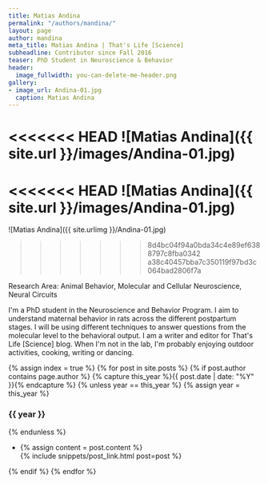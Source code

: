 ```yaml
---
title: Matias Andina
permalink: "/authors/mandina/"
layout: page
author: mandina
meta_title: Matias Andina | That's Life [Science]
subheadline: Contributor since Fall 2016
teaser: PhD Student in Neuroscience & Behavior
header:
  image_fullwidth: you-can-delete-me-header.png
gallery:
- image_url: Andina-01.jpg
  caption: Matias Andina
---
```


<<<<<<< HEAD
![Matias Andina]({{ site.url }}/images/Andina-01.jpg)
=======
<<<<<<< HEAD
![Matias Andina]({{ site.url }}/images/Andina-01.jpg)
=======
![Matias Andina]({{ site.urlimg }}/Andina-01.jpg)
>>>>>>> 8d4bc04f94a0bda34c4e89ef6388797c8fba0342
>>>>>>> a38c40457bba7c350119f97bd3c064bad2806f7a

Research Area: Animal Behavior, Molecular and Cellular Neuroscience, Neural Circuits

I'm a PhD student in the Neuroscience and Behavior Program. I aim to understand maternal behavior in rats across the different postpartum stages. I will be using different techniques to answer questions from the molecular level to the behavioral output. I am a writer and editor for That's Life [Science] blog. When I'm not in the lab, I'm probably enjoying outdoor activities, cooking, writing or dancing.

{% assign index = true %}
{% for post in site.posts %}
{% if post.author contains page.author %}
{% capture this_year %}{{ post.date | date: "%Y" }}{% endcapture %}
{% unless year == this_year %}
{% assign year = this_year %}
<h3>{{ year }}</h3>
{% endunless %}
<ul style="list-style-type:disc">
 <li> 
 {% assign content = post.content %} 
 <article>
 {% include snippets/post_link.html post=post %}
 </article>
 </li>
</ul>
{% endif %}
{% endfor %}
